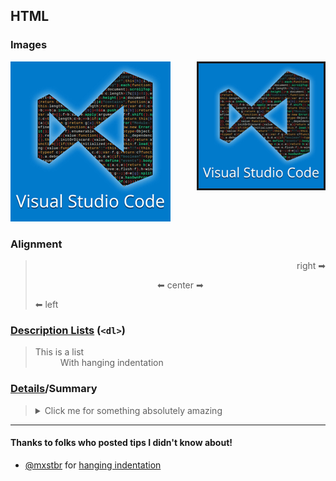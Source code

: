 ## HTML

### Images
![Corgi1](../../public/vscode.png)
<img title="Corgi1" src="../../public/vscode.png" height=200 border=3 align=right />

### Alignment
> <p align='right'>right ➡</p>
> <p align='center'>⬅ center ➡</p>
> <p align='left'>⬅ left</p>

### [Description Lists](https://developer.mozilla.org/en-US/docs/Web/HTML/Element/dl) (`<dl>`)

> <dl>
>  <dt>This is a list</dt>
>  <dd>With hanging indentation</dd>
> </dl>

### [Details](https://developer.mozilla.org/en-US/docs/Web/HTML/Element/details)/Summary

> <details>
>  <summary>Click me for something absolutely amazing</summary>
>
>```ts
>  let Hello : string = 'World';
>```
> </details>


---
#### Thanks to folks who posted tips I didn't know about!
* [@mxstbr](https://github.com/mxstbr)  for [hanging indentation](https://github.com/mxstbr/github-markdown-tricks#hanging-indendation)